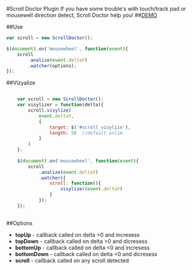 #Scroll Doctor Plugin
If you have some trouble's with touch/track pad or mousewell direction detect, Scroll Doctor help you!
##[DEMO](http://blackheart340.github.io/scroll-doctor/)

##Use

```js
var scroll = new ScrollDoctor();

$(document).on('mousewheel', function(event){
    scroll
        .analize(event.deltaY)
        .watcher(options);
});

```

##Vizyalize

```js

    var scroll = new ScrollDoctor();
    var visylizer = function(delta){
        scroll.visylize(
            event.deltaY,
            {
                target: $('#scroll_visylize'),
                length: 50  //default unlim
            }
        )
    };
    
    $(document).on('mousewheel', function(event){
        scroll
            .analize(event.deltaY)
            .watcher({
                scroll: function(){
                    visylizer(event.deltaY)
                }
            });
    });
    
```

##Options

+ **topUp** - callback called on delta >0 and incresess
+ **topDown** - callback called on delta >0 and dicresess
+ **bottomUp** - callback called on delta <0 and incresess
+ **bottomDown** - callback called on delta <0 and dicresess
+ **scroll** - callback called on any scroll detected